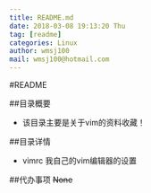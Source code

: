 ```yaml
---
title: README.md
date: 2018-03-08 19:13:20 Thu
tag: [readme]
categories: Linux
author: wmsj100
mail: wmsj100@hotmail.com
---
```


#README

##目录概要
- 该目录主要是关于vim的资料收藏！

##目录详情
- vimrc 我自己的vim编辑器的设置

##代办事项
~~None~~
